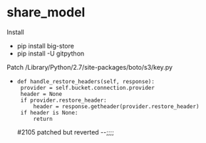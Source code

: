 # share_model

Install
 - pip install big-store
 - pip install -U gitpython

Patch
/Library/Python/2.7/site-packages/boto/s3/key.py
 -     def handle_restore_headers(self, response):
        provider = self.bucket.connection.provider
        header = None
        if provider.restore_header:
            header = response.getheader(provider.restore_header)
        if header is None:
            return
	#2105 patched but reverted --;;;;
